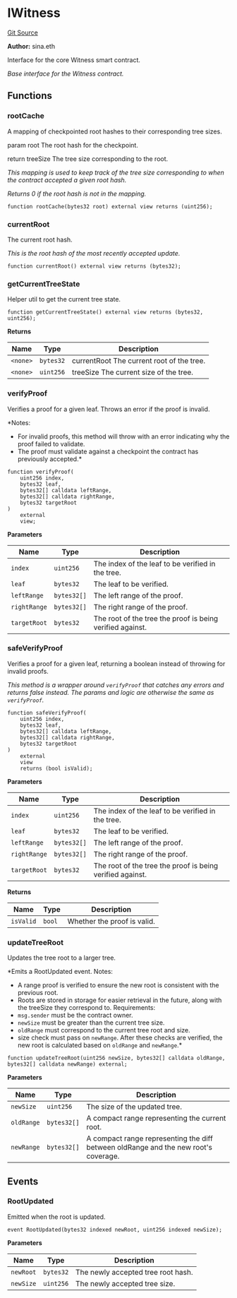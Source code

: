 # IWitness
[Git Source](https://github.com/WitnessCo/contracts-core/blob/af068ccc3b87576f36c3315270a9f29603465e11/src/IWitness.sol)

**Author:**
sina.eth

Interface for the core Witness smart contract.

*Base interface for the Witness contract.*


## Functions
### rootCache

A mapping of checkpointed root hashes to their corresponding tree sizes.

param root The root hash for the checkpoint.

return treeSize The tree size corresponding to the root.

*This mapping is used to keep track of the tree size corresponding to when the contract accepted a given
root hash.*

*Returns 0 if the root hash is not in the mapping.*


```solidity
function rootCache(bytes32 root) external view returns (uint256);
```

### currentRoot

The current root hash.

*This is the root hash of the most recently accepted update.*


```solidity
function currentRoot() external view returns (bytes32);
```

### getCurrentTreeState

Helper util to get the current tree state.


```solidity
function getCurrentTreeState() external view returns (bytes32, uint256);
```
**Returns**

|Name|Type|Description|
|----|----|-----------|
|`<none>`|`bytes32`|currentRoot The current root of the tree.|
|`<none>`|`uint256`|treeSize The current size of the tree.|


### verifyProof

Verifies a proof for a given leaf. Throws an error if the proof is invalid.

*Notes:
- For invalid proofs, this method will throw with an error indicating why the proof failed to validate.
- The proof must validate against a checkpoint the contract has previously accepted.*


```solidity
function verifyProof(
    uint256 index,
    bytes32 leaf,
    bytes32[] calldata leftRange,
    bytes32[] calldata rightRange,
    bytes32 targetRoot
)
    external
    view;
```
**Parameters**

|Name|Type|Description|
|----|----|-----------|
|`index`|`uint256`|The index of the leaf to be verified in the tree.|
|`leaf`|`bytes32`|The leaf to be verified.|
|`leftRange`|`bytes32[]`|The left range of the proof.|
|`rightRange`|`bytes32[]`|The right range of the proof.|
|`targetRoot`|`bytes32`|The root of the tree the proof is being verified against.|


### safeVerifyProof

Verifies a proof for a given leaf, returning a boolean instead of throwing for invalid proofs.

*This method is a wrapper around `verifyProof` that catches any errors and returns false instead.
The params and logic are otherwise the same as `verifyProof`.*


```solidity
function safeVerifyProof(
    uint256 index,
    bytes32 leaf,
    bytes32[] calldata leftRange,
    bytes32[] calldata rightRange,
    bytes32 targetRoot
)
    external
    view
    returns (bool isValid);
```
**Parameters**

|Name|Type|Description|
|----|----|-----------|
|`index`|`uint256`|The index of the leaf to be verified in the tree.|
|`leaf`|`bytes32`|The leaf to be verified.|
|`leftRange`|`bytes32[]`|The left range of the proof.|
|`rightRange`|`bytes32[]`|The right range of the proof.|
|`targetRoot`|`bytes32`|The root of the tree the proof is being verified against.|

**Returns**

|Name|Type|Description|
|----|----|-----------|
|`isValid`|`bool`|Whether the proof is valid.|


### updateTreeRoot

Updates the tree root to a larger tree.

*Emits a RootUpdated event.
Notes:
- A range proof is verified to ensure the new root is consistent with the previous root.
- Roots are stored in storage for easier retrieval in the future, along with the treeSize
they correspond to.
Requirements:
- `msg.sender` must be the contract owner.
- `newSize` must be greater than the current tree size.
- `oldRange` must correspond to the current tree root and size.
- size check must pass on `newRange`.
After these checks are verified, the new root is calculated based on `oldRange` and `newRange`.*


```solidity
function updateTreeRoot(uint256 newSize, bytes32[] calldata oldRange, bytes32[] calldata newRange) external;
```
**Parameters**

|Name|Type|Description|
|----|----|-----------|
|`newSize`|`uint256`|The size of the updated tree.|
|`oldRange`|`bytes32[]`|A compact range representing the current root.|
|`newRange`|`bytes32[]`|A compact range representing the diff between oldRange and the new root's coverage.|


## Events
### RootUpdated
Emitted when the root is updated.


```solidity
event RootUpdated(bytes32 indexed newRoot, uint256 indexed newSize);
```

**Parameters**

|Name|Type|Description|
|----|----|-----------|
|`newRoot`|`bytes32`|The newly accepted tree root hash.|
|`newSize`|`uint256`|The newly accepted tree size.|

